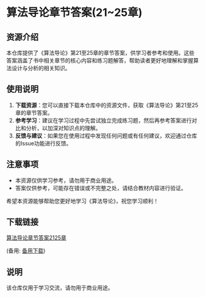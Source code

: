 # 算法导论章节答案(21~25章)

## 资源介绍

本仓库提供了《算法导论》第21至25章的章节答案，供学习者参考和使用。这些答案涵盖了书中相关章节的核心内容和练习题解答，帮助读者更好地理解和掌握算法设计与分析的相关知识。

## 使用说明

1. **下载资源**：您可以直接下载本仓库中的资源文件，获取《算法导论》第21至25章的章节答案。
2. **参考学习**：建议在学习过程中先尝试独立完成练习题，然后再参考答案进行对比和分析，以加深对知识点的理解。
3. **反馈与建议**：如果您在使用过程中发现任何问题或有任何建议，欢迎通过仓库的Issue功能进行反馈。

## 注意事项

- 本资源仅供学习参考，请勿用于商业用途。
- 答案仅供参考，可能存在错误或不完整之处，请结合教材内容进行验证。

希望本资源能够帮助您更好地学习《算法导论》，祝您学习顺利！

## 下载链接
[算法导论章节答案2125章](https://pan.quark.cn/s/95fe924e6309) 

(备用: [备用下载](https://pan.baidu.com/s/1id-Cx9SQGlvjTJt26Em55A?pwd=1234))

## 说明

该仓库仅用于学习交流，请勿用于商业用途。
